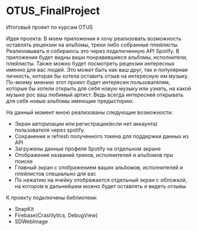 # OTUS_FinalProject

Итоговый проект по курсам OTUS

Идея проекта:
В моем приложении я хочу реализовать возможность оставлять рецензии на альбомы, треки либо собранные плейлисты. 
Реализовывать я собираюсь это через подключенную API Spotify. В приложении будет видны ваши понравившиеся альбомы, исполнители, плейлисты. 
Также можно будет посмотреть рецензии интересных именно для вас людей. 
Это может быть как ваш друг, так и популярная личность, которая бы хотела оставить отзыв на интересную им музыку. 
По-моему мнению этот проект будет интересен пользователям, которые бы хотели открыть для себя новую музыку или узнать, на какой музыке рос ваш любимый артист.
Ведь всегда интересней открывать для себя новые альбомы имеющие предысторию.  

На данный момент мною реализованы следующие возможности:
- Экран авторизации или регистрации(если нет аккаунта) пользователя через spotify.
- Сохранение и refresh полученного токена для поддержки данных из API
- Загружены данные профиля Spotify на отдельном экране
- Отображение названий треков, исполнителей и альбомов при поиске
- Главный экран с отображением ваших альбомов, исполнителей и плейлистов специально для вас
- По нажатию на ячейку отображается отдельный экран с обложкой, на котором в дальнейшем можно будет оставлять и видеть отзывы

К проекту подключены библиотеки:
- SnapKit
- Firebase(Crashlytics, DebugView)
- SDWebImage
